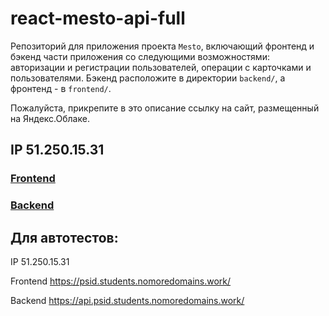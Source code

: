 # react-mesto-api-full
Репозиторий для приложения проекта `Mesto`, включающий фронтенд и бэкенд части приложения со следующими возможностями: авторизации и регистрации пользователей, операции с карточками и пользователями. Бэкенд расположите в директории `backend/`, а фронтенд - в `frontend/`. 
  
Пожалуйста, прикрепите в это описание ссылку на сайт, размещенный на Яндекс.Облаке.

## IP 51.250.15.31

### [Frontend](https://psid.students.nomoredomains.work/)

### [Backend](https://api.psid.students.nomoredomains.work/)

## Для автотестов:

IP  51.250.15.31

Frontend  https://psid.students.nomoredomains.work/

Backend  https://api.psid.students.nomoredomains.work/

